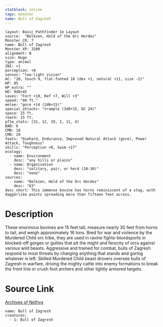 ```yaml
---
statblock: inline
tags: monster
name: Bull of Zagresh
---
```

```statblock
layout: Basic Pathfinder 1e Layout
source:  "Belkzen, Hold of the Orc Hordes"
Monster_CR: 7
name: Bull of Zagresh
Monster_XP: 3200
alignment: N
size: Huge
type: animal
INI: +1
perception: +8
senses: "low-light vision"
AC: "20, touch 9, flat-footed 18 (dex +1, natural +11, size -2)"
HP: 85
HP_extra: ""
HD: 9d8+45
saves: "Fort +10, Ref +7, Will +3"
speed: "40 ft."
melee: "gore +14 (2d6+15)"
special_attacks: "trample (3d8+15, DC 24)"
space: 15 ft.
reach: 15 ft.
pf1e_stats: [31, 12, 19, 2, 11, 4]
BAB: 6
CMB: 18
CMD: 29
feats: "Diehard, Endurance, Improved Natural Attack (gore), Power Attack, Toughness"
skills: "Perception +8, Swim +17"
ecology:
  - name: Environment
    desc: "any hills or plains"
  - name: Organisation
    desc: "solitary, pair, or herd (10-30)"
    desc: "none"
sources:
  - name: "Belkzen, Hold of the Orc Hordes"
    desc: "63"
desc_short: This immense bovine has horns reminiscent of a stag, with daggerlike points spreading more than fifteen feet across.
```
# Description
These enormous bovines are 15 feet tall, measure nearly 30 feet from horns to tail, and weigh approximately 16 tons. Bred for war and violence by the Murdered Child orc tribe, they are used in ravine fights-bloodsports in blocked-off gorges or gullies that pit the might and ferocity of orcs against various wild beasts. Aggressive and trained for combat, bulls of Zagresh respond to most threats by charging anything that stands and goring whatever is left. Skilled Murdered Child beast drovers oversee bulls of Zagresh in warfare, driving the mighty cattle into enemy formations to break the front line or crush foot archers and other lightly armored targets.
# Source Link
[Archives of Nethys](https://aonprd.com/MonsterDisplay.aspx?ItemName=Bull%20of%20Zagresh)
```encounter-table
name: Bull of Zagresh
creatures:
  - 1: Bull of Zagresh
```
